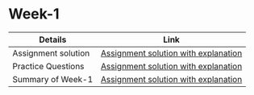 # Week-1

| Details | Link |
| -------- | -------- |
| Assignment solution   | [Assignment solution with explanation](https://youtu.be/lEF4bSJwAZE?si=KsXJCFaYiDWEYnur)   |
| Practice Questions   | [Assignment solution with explanation](https://www.youtube.com/live/_ehcQLhzzzM?si=p9gSGKQHGIZ5Hjrf)   |
| Summary of Week-1   | [Assignment solution with explanation](https://youtu.be/klreBPvFSxE?si=G6F-qQo4VFfyrxIe)    |




